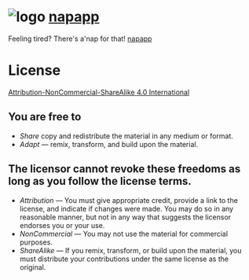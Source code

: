 # ![logo](http://debitoor-napapp.herokuapp.com/favicon-32x32.png) [napapp](http://debitoor-napapp.herokuapp.com)

Feeling tired? There's a'nap for that! [napapp](http://debitoor-napapp.herokuapp.com)

# License
[Attribution-NonCommercial-ShareAlike 4.0 International](http://creativecommons.org/licenses/by-nc-sa/4.0/)

## You are free to
- *Share* copy and redistribute the material in any medium or format. 
- *Adapt* — remix, transform, and build upon the material. 

## The licensor cannot revoke these freedoms as long as you follow the license terms.
- *Attribution* — You must give appropriate credit, provide a link to the license, and indicate if changes were made. You may do so in any reasonable manner, but not in any way that suggests the licensor endorses you or your use.
- *NonCommercial* — You may not use the material for commercial purposes.
- *ShareAlike* — If you remix, transform, or build upon the material, you must distribute your contributions under the same license as the original.

